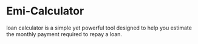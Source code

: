# Emi-Calculator
 loan calculator is a simple yet powerful tool designed to help you estimate the monthly payment required to repay a loan. 
